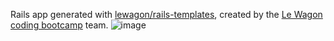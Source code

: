 Rails app generated with [lewagon/rails-templates](https://github.com/lewagon/rails-templates), created by the [Le Wagon coding bootcamp](https://www.lewagon.com) team.
![image](https://github.com/nicole-be/movie_mojo/assets/144451398/2d157a35-a2f2-4048-9911-84199a924aec)
